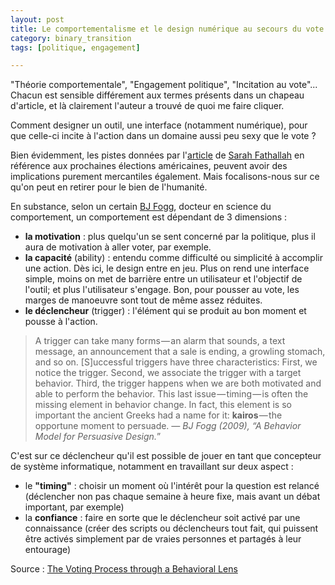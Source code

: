 ```yaml
---
layout: post
title: Le comportementalisme et le design numérique au secours du vote
category: binary_transition
tags: [politique, engagement]

---
```


"Théorie comportementale", "Engagement politique", "Incitation au vote"... Chacun est sensible différement aux termes présents dans un chapeau d'article, et là clairement l'auteur a trouvé de quoi me faire cliquer.

<!--more-->

Comment designer un outil, une interface (notamment numérique), pour que celle-ci incite à l'action dans un domaine aussi peu sexy que le vote ?

Bien évidemment, les pistes données par l'[article][source] de [Sarah Fathallah](https://medium.com/@sfath) en référence aux prochaines élections américaines, peuvent avoir des implications purement mercantiles également. Mais focalisons-nous sur ce qu'on peut en retirer pour le bien de l'humanité.

En substance, selon un certain [BJ Fogg](http://behaviormodel.org/), docteur en science du comportement, un comportement est dépendant de 3 dimensions : 
- **la motivation** : plus quelqu'un se sent concerné par la politique, plus il aura de motivation à aller voter, par exemple.
- **la capacité** (ability) : entendu comme difficulté ou simplicité à accomplir une action. Dès ici, le design entre en jeu. Plus on rend une interface simple, moins on met de barrière entre un utilisateur et l'objectif de l'outil; et plus l'utilisateur s'engage. Bon, pour pousser au vote, les marges de manoeuvre sont tout de même assez réduites.
- **le déclencheur** (trigger) : l'élément qui se produit au bon moment et pousse à l'action.

> A trigger can take many forms — an alarm that sounds, a text message, an announcement that a sale is ending, a growling stomach, and so on. [S]uccessful triggers have three characteristics: First, we notice the trigger. Second, we associate the trigger with a target behavior. Third, the trigger happens when we are both motivated and able to perform the behavior. This last issue — timing — is often the missing element in behavior change. In fact, this element is so important the ancient Greeks had a name for it: **kairos** — the opportune moment to persuade.
*— BJ Fogg (2009), “A Behavior Model for Persuasive Design.*”


C'est sur ce déclencheur qu'il est possible de jouer en tant que concepteur de système informatique, notamment en travaillant sur deux aspect : 
- le **"timing"** : choisir un moment où l'intérêt pour la question est relancé (déclencher non pas chaque semaine à heure fixe, mais avant un débat important, par exemple)
- la **confiance** : faire en sorte que le déclencheur soit activé par une connaissance (créer des scripts ou déclencheurs tout fait, qui puissent être activés simplement par de vraies personnes et partagés à leur entourage)



Source : [The Voting Process through a Behavioral Lens][source]

[source]: https://medium.com/sap-design/looking-at-the-voting-process-through-a-behavioral-lens-e9a0443b9cb2#.8wcgwcmgn
